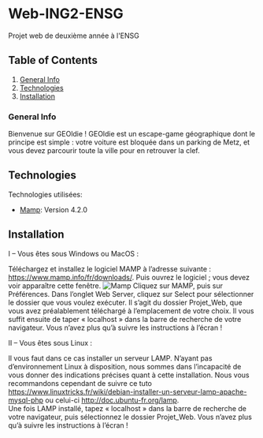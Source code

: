 # Web-ING2-ENSG
Projet web de deuxième année à l'ENSG

## Table of Contents
1. [General Info](#general-info)
2. [Technologies](#technologies)
3. [Installation](#installation)

### General Info

Bienvenue sur GEOldie !
GEOldie est un escape-game géographique dont le principe est simple : votre voiture est bloquée dans un parking de Metz, et vous devez parcourir toute la ville pour en retrouver la clef.

## Technologies

Technologies utilisées:
* [Mamp](https://www.mamp.info/en/mamp/windows/): Version 4.2.0

## Installation


I – Vous êtes sous Windows ou MacOS :

Téléchargez et installez le logiciel MAMP à l’adresse suivante :
https://www.mamp.info/fr/downloads/. 
Puis ouvrez le logiciel ; vous devez voir apparaître cette fenêtre.
![Mamp](/path/to/the/screenshot.png)
Cliquez sur MAMP, puis sur Préférences. Dans l’onglet Web Server, cliquez sur Select pour sélectionner le dossier que vous voulez exécuter. Il s’agit du dossier Projet_Web, que vous avez préalablement téléchargé à l’emplacement de votre choix.
Il vous suffit ensuite de taper « localhost » dans la barre de recherche de votre navigateur. Vous n’avez plus qu’à suivre les instructions à l’écran !

II – Vous êtes sous Linux :

Il vous faut dans ce cas installer un serveur LAMP. N’ayant pas d’environnement Linux à disposition, nous sommes dans l’incapacité de vous donner des indications précises quant à cette installation. Nous vous recommandons cependant de suivre ce tuto https://www.linuxtricks.fr/wiki/debian-installer-un-serveur-lamp-apache-mysql-php ou celui-ci http://doc.ubuntu-fr.org/lamp.  
Une fois LAMP installé, tapez « localhost » dans la barre de recherche de votre navigateur, puis sélectionnez le dossier Projet_Web. Vous n’avez plus qu’à suivre les instructions à l’écran !
